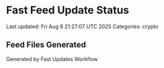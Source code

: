 # Fast Feed Update Status
Last updated: Fri Aug  8 21:27:07 UTC 2025
Categories: crypto

## Feed Files Generated

Generated by Fast Updates Workflow

